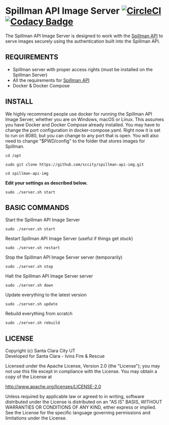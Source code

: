 # Spillman API Image Server [![CircleCI](https://dl.circleci.com/status-badge/img/gh/sccity/spillman-api-img/tree/master.svg?style=svg)](https://dl.circleci.com/status-badge/redirect/gh/sccity/spillman-api-img/tree/master) [![Codacy Badge](https://app.codacy.com/project/badge/Grade/a45ad698a70240778adce56adfd55b67)](https://app.codacy.com/gh/sccity/spillman-api-img/dashboard?utm_source=gh&utm_medium=referral&utm_content=&utm_campaign=Badge_grade)

The Spillman API Image Server is designed to work with the [Spillman API](https://github.com/sccity/spillman-api) to serve images securely using the authentication built into the Spillman API.

## REQUIREMENTS
*  Spillman server with proper access rights (must be installed on the Spillman Server)
*  All the requirements for [Spillman API](https://github.com/sccity/spillman-api?tab=readme-ov-file#requirements)
*  Docker & Docker Compose

## INSTALL
We highly recommend people use docker for running the Spillman API Image Server, whether you are on Windows, macOS or Linux. This assumes you have Docker and Docker Compose already installed. You may have to change the port configuration in docker-compose.yaml. Right now it is set to run on 8080, but you can change to any port that is open. You will also need to change "$PWD/config" to the folder that stores images for Spillman.
```
cd /opt
```
```
sudo git clone https://github.com/sccity/spillman-api-img.git
```
```
cd spillman-api-img
```
**Edit your settings as described below.**
```
sudo ./server.sh start
```

## BASIC COMMANDS

Start the Spillman API Image Server
```
sudo ./server.sh start
```

Restart Spillman API Image Server (useful if things get stuck)
```
sudo ./server.sh restart
```

Stop the Spillman API Image Server server (temporarily)
```
sudo ./server.sh stop
```

Halt the Spillman API Image Server server
```
sudo ./server.sh down
```

Update everything to the latest version
```
sudo ./server.sh update
```

Rebuild everything from scratch
```
sudo ./server.sh rebuild
```

## LICENSE
Copyright (c) Santa Clara City UT\
Developed for Santa Clara - Ivins Fire & Rescue

Licensed under the Apache License, Version 2.0 (the "License");
you may not use this file except in compliance with the License.
You may obtain a copy of the License at

<http://www.apache.org/licenses/LICENSE-2.0>

Unless required by applicable law or agreed to in writing, software
distributed under the License is distributed on an "AS IS" BASIS,
WITHOUT WARRANTIES OR CONDITIONS OF ANY KIND, either express or implied.
See the License for the specific language governing permissions and
limitations under the License.
